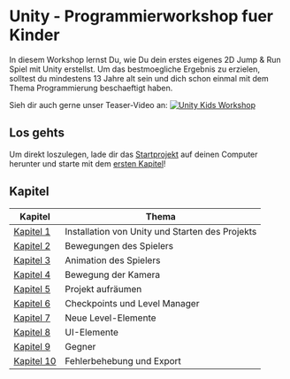 # Unity - Programmierworkshop fuer Kinder

In diesem Workshop lernst Du, wie Du dein erstes eigenes 2D Jump & Run Spiel mit Unity erstellst. 
Um das bestmoegliche Ergebnis zu erzielen, solltest du mindestens 13 Jahre alt sein und dich schon einmal mit dem Thema Programmierung beschaeftigt haben. 

Sieh dir auch gerne unser Teaser-Video an:
<a href="https://www.youtube.com/watch?v=p6hpitw_MUc">
![Unity Kids Workshop](https://flamme.dev/GitHub/UnityKidsWorkshop/UnityKidsWorkshop-1.png)
</a>


## Los gehts

Um direkt loszulegen, lade dir das [Startprojekt](https://github.com/FrankFlamme/UnityKidsWorkshop/releases/tag/0.1) auf deinen Computer herunter und starte mit dem [ersten Kapitel](/docs/01-start.md)!

## Kapitel

| Kapitel | Thema |
| ----- | ---- |
| [Kapitel 1](/docs/01-start.md) | Installation von Unity und Starten des Projekts |
| [Kapitel 2](/docs/02-playermovement.md) | Bewegungen des Spielers
| [Kapitel 3](/docs/03-animations.md) | Animation des Spielers
| [Kapitel 4](/docs/04-camera.md) | Bewegung der Kamera
| [Kapitel 5](/docs/05-cleanup.md) | Projekt aufräumen
| [Kapitel 6](/docs/06-checkpoints.md) | Checkpoints und Level Manager
| [Kapitel 7](/docs/07-level_elements.md) | Neue Level-Elemente
| [Kapitel 8](/docs/08-ui_elements.md) | UI-Elemente
| [Kapitel 9](/docs/09-enemies.md) | Gegner
| [Kapitel 10](/docs/10-bugfixes_export.md) | Fehlerbehebung und Export
